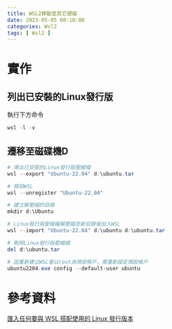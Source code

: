 ```yaml
---
title: WSL2移動至其它硬碟
date: 2023-05-05 00:10:00
categories: Wsl2
tags: [ Wsl2 ]
---
```


# 實作

## 列出已安裝的Linux發行版

執行下方命令
```powershell
wsl -l -v
```

<!--more-->

## 遷移至磁碟機D
```powershell
# 導出已安裝的Linux發行版壓縮檔
wsl --export "Ubuntu-22.04" d:\ubuntu.tar

# 移除WSL
wsl --unregister "Ubuntu-22.04"

# 建立解壓縮的目錄
mkdir d:\Ubuntu

# Linux發行版壓縮檔解壓縮至新目錄後加入WSL
wsl --import "Ubuntu-22.04" d:\ubuntu d:\ubuntu.tar

# 刪除Linux發行版壓縮檔
del d:\ubuntu.tar

# 因重新建立WSL會以root為預設帳戶，需重新設定預設帳戶
ubuntu2204.exe config --default-user ubuntu
```

# 參考資料

[匯入任何要與 WSL 搭配使用的 Linux 發行版本](https://learn.microsoft.com/zh-tw/windows/wsl/use-custom-distro)